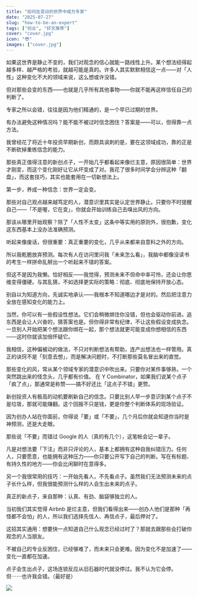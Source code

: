 ```yaml
---
title: "如何在变动的世界中成为专家"
date: "2025-07-27"
slug: "how-to-be-an-expert"
tags: ["创业", "好文推荐"]
cover: "cover.jpg"
icon: "😎"
images: ["cover.jpg"]
---
```

如果这世界是静止不变的，我们对观念的信心就能一路线性上升。某个想法经得起越多样、越严格的考验，就越可能是真的。许多人其实默默相信这一点——对「人性」这种变化不大的领域来说，这么想或许没错。



但对那些会变的东西——也就是几乎所有其他事物——你就不能再这样信任自己的判断了。



专家之所以会错，往往是因为他们精通的，是一个早已过期的世界。



有办法避免这种情况吗？能不能不被过时信念困住？答案是——可以，但得靠一点方法。



我曾经花了将近十年投资早期新创，而颇具讽刺的是，要在这领域成功，靠的正是不断砍掉重练信念的能力。



那些真正值得注意的新创点子，一开始几乎都看起来像烂主意，原因很简单：世界才刚变，而这个变化刚好让它从坏变成了对。我花了很多时间学会分辨这种「翻盘」，而这套技巧，其实也能套用在一切新想法上。



第一步，养成一种信念：世界一定会变。



那些对自己观点越来越笃定的人，潜意识里其实是认定世界静止。只要你不时提醒自己——「不是喔，它在变」，你就会开始训练自己去嗅出风的方向。



那该从哪里开始观察？除了「人性不太变」这条中等实用的原则外，很抱歉，变化这东西基本上没办法准确预测。



听起来像废话，但很重要：真正重要的变化，几乎从来都来自意料之外的方向。



所以我乾脆放弃预测。每次有人在访问里问我「未来怎么看」，我脑中都像没读书的考生一样拼命乱掰出一个听起来不错的答案。



但这不是因为我懒。恰好相反——我觉得，预测未来不但命中率可怜，还会让你思维变得僵硬。与其乱猜，不如选择更实际的策略：彻底、彻底地保持开放心态。



别自以为知道方向，先诚实地承认——我根本不知道哪边才是对的。然后把注意力全放在感知变化的能力上。



当然，你可以有一些假设性想法。它们会稍微绑住你没错，但也会驱动你前进。追东西是会让人兴奋的，猜答案也是。但你得非常有纪律，不让这些假设变成执念。
一旦别人开始把某个想法跟你绑在一起，那个想法就更可能变成你想相信的东西——这时你就该加倍怀疑它。



我相信，这种偏被动的做法，不只对判断想法有帮助，连产出想法也一样管用。真正的诀窍不是「刻意去想」，而是解决问题时，不打断那些莫名冒出来的直觉。



那些变化的风，常从某个领域专家的潜意识中吹出来。只要你对某件事够熟，一个突然跳出来的怪念头，几乎都有价值。
在 Y Combinator，如果我们说某个点子「疯了点」，那通常是称赞——搞不好还比「这点子不错」更赞。



新创投资人有极高的动机要刷新自己的信念。只要比别人早一步意识到某个点子不是垃圾，那就可能赚翻。这个回报不只是钱，更是你整个判断体系的现场验证。



因为创办人站在你面前，你得说「要」或「不要」，几个月后你就会知道你当时是神预测，还是大走眼。



那些说「不要」而错过 Google 的人（真的有几个），这笔帐会记一辈子。



凡是对想法要「下注」而非只评论的人，基本上都拥有这种自我纠错压力。任何人，只要愿意，也能拥有这种压力——你只要公开写下自己的判断。写在有标题、有持久性的地方——你会比闲聊时在意得多。



另一个我很常用的技巧：一开始先看人，不先看点子。虽然我们无法预测未来的点子长什么样，但我很能预测什么样的人会生出未来的点子。



真正的新点子，来自那种：认真、有劲、脑袋够独立的人。



当初我们其实觉得 Airbnb 是烂主意，但我们看得出来——创办人他们是那种「再怪都不会怕」的人，所以我们选择先信人、再信点子，最后押对了。



这招其实通用：想要快一点知道自己什么观念已经过时了？那就去跟那些会打破你观念的人当朋友。



不被自己的专业反困住，已经够难了，而未来只会更难。因为变化不是加速了——变化一直都在加速。



点子会生出点子，这场连锁反应从旧石器时代就没停过。我不认为它会停。
但⋯⋯也许我会错。（最好是）




![](https://prod-files-secure.s3.us-west-2.amazonaws.com/112d0858-5090-4d34-a606-b75eb8d65fd2/46476355-9cf3-4e99-9b7a-3531bc426380/1000202064.png?X-Amz-Algorithm=AWS4-HMAC-SHA256&X-Amz-Content-Sha256=UNSIGNED-PAYLOAD&X-Amz-Credential=ASIAZI2LB466U3WAUE3R%2F20251004%2Fus-west-2%2Fs3%2Faws4_request&X-Amz-Date=20251004T081547Z&X-Amz-Expires=3600&X-Amz-Security-Token=IQoJb3JpZ2luX2VjEMD%2F%2F%2F%2F%2F%2F%2F%2F%2F%2FwEaCXVzLXdlc3QtMiJHMEUCIHevNCIf372Ry1vBXJWggJqXDXBpLp1JfJREc5CIDqGJAiEAvjpHqQzQv3BAq8Hft4spXQ6y8CdRaQeLQwvGwotFr3kq%2FwMIWRAAGgw2Mzc0MjMxODM4MDUiDALARlWKTIdi8UwOuircA2WxDR8gRgv2RHYGBMnao8fcVJIAdQ5THXCnzC%2BL0o1%2FV%2F%2BjmDFXWpi8hVzDYZRf351F4qnTu0YNC7%2BySx9g1NH6RwYld1RyqP9rFiVnvLK0DqstSYJXyTlstcA5TJ3SGVieCoxvYLIOsHAZ8GsgW2ZrYUuzpOKV18QG8ZmgLI8idr1GMGuvVbpPK%2FQS6DqnwOt7hXm3OLE2WIFgNAGEUOLK62dY4m0C%2BRAjV514XvjUKqT4HbDItWXvE9fCAWFtbRETPeM7X0jcjQBGPkQqLRiJdGNEqfqWvAHi%2FAV2v6b7Tb%2BheN%2F1mX2Z%2FvHFugqnyyejYXoL6qFEDsjgBE8mRkj48xj5sc1AlDcuDdhBjKmUhsjcE8ukPSk%2Fb0rc2GydC%2BPcvTQ9Q8%2BL03n%2BNGYrofVOz0qEGPs5NkAVXVbDbrkg1jFdu7XSnckvwbBhiOPog6hRDeNCC2c2wwGQBKL1UpmfWqBrJy%2F44wfvGXZIPEa89OOWn1diZNRAvO%2F1IgmnEsz9U99%2BMJTBG1eBZzvqQRRdqmpii9Ig71LI0wAH2Fv3sGsOk%2BHdslAuzMVcFYJ5krNXZr8XK0v8sEvMmmx%2BJGKynHcyKrLsfNmAtSU8bOIB0DHfbpCxPsDvkHExMLucg8cGOqUBVFPynan3kI4Ip7k4LY5ef4nft5EMdYjbGZTEr9Nlrh%2FQDCzFiwcmWsqQ2pMuiiJxy9LP02xOjyXJANZu0mWVLFhssQb5CPWE3vDyVbq4delDGtaazk%2FWBX%2Fa0GSl12hW97CIG0d51YKJf2GqG1eEJ%2BlcmNsp0tA99wyJAFaM0HxxbxnOsHgpYC4czSxVwFYuGa5Cwc9VxsBA8s4NQgSrhoxayK73&X-Amz-Signature=936f8435985ffa37b1413881ab2fff77ca2d93ace8f668f0f762e44ef7a15a8e&X-Amz-SignedHeaders=host&x-amz-checksum-mode=ENABLED&x-id=GetObject)

